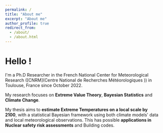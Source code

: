 ```yaml
---
permalink: /
title: "About me"
excerpt: "About me"
author_profile: true
redirect_from: 
  - /about/
  - /about.html
---
```


# Hello !
I'm a Ph.D Researcher in the French National Center for Meteorological Research ([CNRM](Centre National de Recherches Météorologiques )) in Toulouse, France since October 2022.

My research focuses on **Extreme Value Theory**, **Bayesian Statistics** and **Climate Change**.

My thesis aims to **estimate Extreme Temperatures on a local scale by 2100**, with a statistical Bayesian framework using both climate models' data and local meteorological observations. This has possible **applications in Nuclear safety risk assessments** and Building codes.


